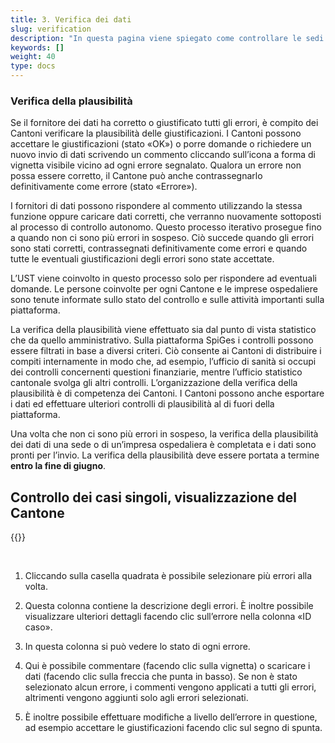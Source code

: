 ```yaml
---
title: 3. Verifica dei dati
slug: verification
description: "In questa pagina viene spiegato come controllare le sedi ospedaliere del proprio Cantone importate sulla piattaforma SpiGes."
keywords: []
weight: 40
type: docs
---
```


### Verifica della plausibilità

Se il fornitore dei dati ha corretto o giustificato tutti gli errori, è compito dei Cantoni verificare la plausibilità delle giustificazioni. I Cantoni possono accettare le giustificazioni (stato «OK») o porre domande o richiedere un nuovo invio di dati scrivendo un commento cliccando sull’icona a forma di vignetta visibile vicino ad ogni errore segnalato. Qualora un errore non possa essere corretto, il Cantone può anche contrassegnarlo definitivamente come errore (stato «Errore»).

I fornitori di dati possono rispondere al commento utilizzando la stessa funzione oppure caricare dati corretti, che verranno nuovamente sottoposti al processo di controllo autonomo. Questo processo iterativo prosegue fino a quando non ci sono più errori in sospeso. Ciò succede quando gli errori sono stati corretti, contrassegnati definitivamente come errori e quando tutte le eventuali giustificazioni degli errori sono state accettate.

L’UST viene coinvolto in questo processo solo per rispondere ad eventuali domande. Le persone coinvolte per ogni Cantone e le imprese ospedaliere sono tenute informate sullo stato del controllo e sulle attività importanti sulla piattaforma.

La verifica della plausibilità viene effettuato sia dal punto di vista statistico che da quello amministrativo. Sulla piattaforma SpiGes i controlli possono essere filtrati in base a diversi criteri. Ciò consente ai Cantoni di distribuire i compiti internamente in modo che, ad esempio, l’ufficio di sanità si occupi dei controlli concernenti questioni finanziarie, mentre l’ufficio statistico cantonale svolga gli altri controlli. L’organizzazione della verifica della plausibilità è di competenza dei Cantoni. I Cantoni possono anche esportare i dati ed effettuare ulteriori controlli di plausibilità al di fuori della piattaforma.

Una volta che non ci sono più errori in sospeso, la verifica della plausibilità dei dati di una sede o di un’impresa ospedaliera è completata e i dati sono pronti per l’invio. La verifica della plausibilità deve essere portata a termine **entro la fine di giugno**.

## Controllo dei casi singoli, visualizzazione del Cantone

{{<insertImage image="controle_detail_canton_fr.png" class="edge max-w-90">}}

&nbsp;

1. Cliccando sulla casella quadrata è possibile selezionare più errori alla volta.

2. Questa colonna contiene la descrizione degli errori. È inoltre possibile visualizzare ulteriori dettagli facendo clic sull’errore nella colonna «ID caso».

3. In questa colonna si può vedere lo stato di ogni errore.

4. Qui è possibile commentare (facendo clic sulla vignetta) o scaricare i dati (facendo clic sulla freccia che punta in basso). Se non è stato selezionato alcun errore, i commenti vengono applicati a tutti gli errori, altrimenti vengono aggiunti solo agli errori selezionati.

5. È inoltre possibile effettuare modifiche a livello dell’errore in questione, ad esempio accettare le giustificazioni facendo clic sul segno di spunta.
